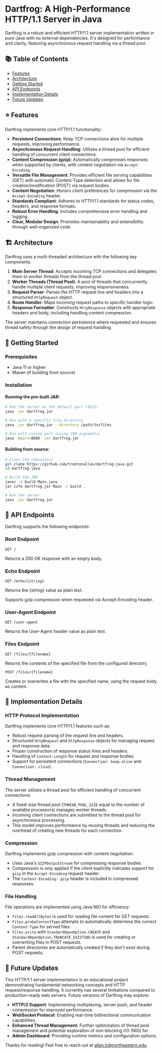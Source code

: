 # Dartfrog: A High-Performance HTTP/1.1 Server in Java

Dartfrog is a robust and efficient HTTP/1.1 server implementation written in pure Java with no external dependencies. It's designed for performance and clarity, featuring asynchronous request handling via a thread pool.

## 📚 Table of Contents

- [Features](#-features)
- [Architecture](#-architecture)
- [Getting Started](#-getting-started)
- [API Endpoints](#-api-endpoints)
- [Implementation Details](#-implementation-details)
- [Future Updates](#-future-updates)

## ⭐️ Features

Dartfrog implements core HTTP/1.1 functionality:

- **Persistent Connections**: Keep TCP connections alive for multiple requests, improving performance.
- **Asynchronous Request Handling**: Utilizes a thread pool for efficient handling of concurrent client connections.
- **Content Compression (gzip)**: Automatically compresses responses when supported by clients, with content negotiation via `Accept-Encoding`.
- **Versatile File Management**: Provides efficient file serving capabilities (GET) with automatic Content-Type detection and allows for file creation/modification (POST) via request bodies.
- **Content Negotiation**: Honors client preferences for compression via the `Accept-Encoding` header.
- **Standards Compliant**: Adheres to HTTP/1.1 standards for status codes, headers, and response formats.
- **Robust Error Handling**: Includes comprehensive error handling and logging.
- **Clear, Modular Design**: Promotes maintainability and extensibility through well-organized code.

## 🏗 Architecture

Dartfrog uses a multi-threaded architecture with the following key components:

1. **Main Server Thread**: Accepts incoming TCP connections and delegates them to worker threads from the thread pool.
2. **Worker Threads (Thread Pool)**: A pool of threads that concurrently handle multiple client requests, improving responsiveness.
3. **Request Parser**: Parses the HTTP request line and headers into a structured `HttpRequest` object.
4. **Route Handler**: Maps incoming request paths to specific handler logic.
5. **Response Formatter**: Constructs `HttpResponse` objects with appropriate headers and body, including handling content compression.

The server maintains connection persistence where requested and ensures thread safety through the design of request handling.

## 🚀 Getting Started

### Prerequisites

- Java 11 or higher
- Maven (if building from source)

### Installation

#### Running the pre-built JAR:

```bash
# Run the server on the default port (4221)
java -jar dartfrog.jar

# Run with a specific file directory
java -jar dartfrog.jar --directory /path/to/files

# Run with custom port (using JVM arguments)
java -Dport=8080 -jar dartfrog.jar
```

#### Building from source:

```bash
# Clone the repository
git clone https://github.com/trentonallan/dartfrog-java.git
cd dartfrog-java

# Build the JAR
javac -d build Main.java
jar cvfe dartfrog.jar Main -C build .

# Run the server
java -jar dartfrog.jar
```

## 🔌 API Endpoints

Dartfrog supports the following endpoints:

### Root Endpoint
```
GET /
```
Returns a 200 OK response with an empty body.

### Echo Endpoint
```
GET /echo/{string}
```
Returns the {string} value as plain text.

Supports gzip compression when requested via Accept-Encoding header.

### User-Agent Endpoint
```
GET /user-agent
```
Returns the User-Agent header value as plain text.

### Files Endpoint
```
GET /files/{filename}
```
Returns the contents of the specified file from the configured directory.

```
POST /files/{filename}
```
Creates or overwrites a file with the specified name, using the request body as content.

## 🔧 Implementation Details

### HTTP Protocol Implementation

Dartfrog implements core HTTP/1.1 features such as:

- Robust request parsing of the request line and headers.
- Structured `HttpRequest` and `HttpResponse` objects for managing request and response data.
- Proper construction of response status lines and headers.
- Handling of `Content-Length` for request and response bodies.
- Support for persistent connections (`Connection: keep-alive` and `Connection: close`).

### Thread Management

The server utilizes a thread pool for efficient handling of concurrent connections:

- A fixed-size thread pool (`THREAD_POOL_SIZE` equal to the number of available processors) manages worker threads.
- Incoming client connections are submitted to the thread pool for asynchronous processing.
- This model improves performance by reusing threads and reducing the overhead of creating new threads for each connection.

### Compression

Dartfrog implements gzip compression with content negotiation:

- Uses Java's `GZIPOutputStream` for compressing response bodies.
- Compression is only applied if the client explicitly indicates support for `gzip` in the `Accept-Encoding` request header.
- The `Content-Encoding: gzip` header is included in compressed responses.

### File Handling

File operations are implemented using Java NIO for efficiency:

- `Files.readAllBytes` is used for reading file content for GET requests.
- `Files.probeContentType` attempts to automatically determine the correct `Content-Type` for served files.
- `Files.write` with `StandardOpenOption.CREATE` and `StandardOpenOption.TRUNCATE_EXISTING` is used for creating or overwriting files in POST requests.
- Parent directories are automatically created if they don't exist during POST requests.

## 🔮 Future Updates

This HTTP/1.1 server implementation is an educational project demonstrating fundamental networking concepts and HTTP request/response handling. It currently has several limitations compared to production-ready web servers. Future versions of Dartfrog may explore:

- **HTTP/2 Support**: Implementing multiplexing, server push, and header compression for improved performance.
- **WebSocket Protocol**: Enabling real-time bidirectional communication capabilities.
- **Enhanced Thread Management**: Further optimization of thread pool management and potential exploration of non-blocking I/O (NIO) for 
- **Admin Dashboard**: Providing runtime metrics and configuration options.



Thanks for reading! Feel free to reach out at allan.tr@northeastern.edu.
